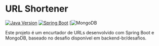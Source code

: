 # URL Shortener

[![Java Version](https://img.shields.io/badge/Java-21+-blue)](https://adoptium.net/)
[![Spring Boot](https://img.shields.io/badge/Spring%20Boot-3.4.2-brightgreen)](https://spring.io/projects/spring-boot)
[![MongoDB](https://img.shields.io/badge/MongoDB-4EA94B?style=for-the-badge&logo=mongodb&logoColor=white)


Este projeto é um encurtador de URLs desenvolvido com Spring Boot e MongoDB, baseado no desafio disponível em backend-br/desafios. 


